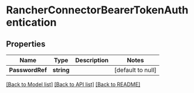 # RancherConnectorBearerTokenAuthentication

## Properties
Name | Type | Description | Notes
------------ | ------------- | ------------- | -------------
**PasswordRef** | **string** |  | [default to null]

[[Back to Model list]](../README.md#documentation-for-models) [[Back to API list]](../README.md#documentation-for-api-endpoints) [[Back to README]](../README.md)

